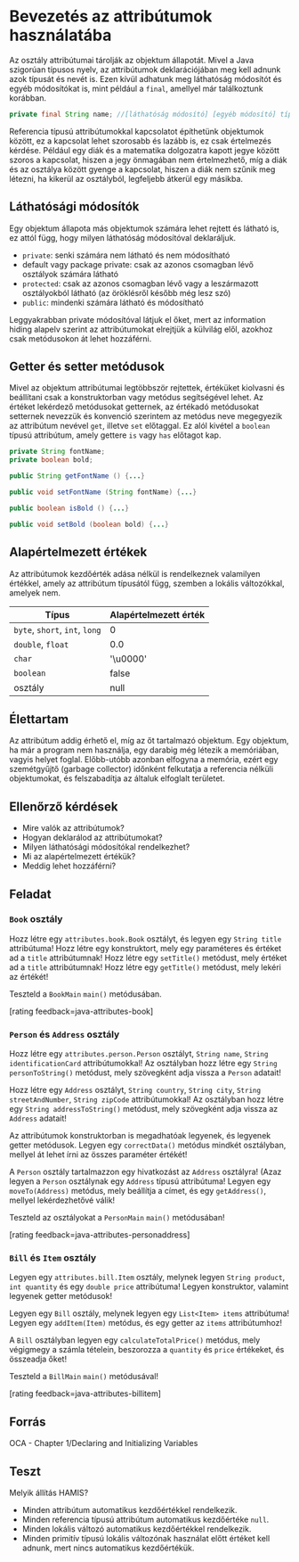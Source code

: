 # Bevezetés az attribútumok használatába

Az osztály attribútumai tárolják az objektum állapotát. Mivel a Java szigorúan 
típusos nyelv, az attribútumok deklarációjában meg kell adnunk azok típusát és 
nevét is. Ezen kívül adhatunk meg láthatóság módosítót és egyéb módosítókat is, 
mint például a `final`, amellyel már találkoztunk korábban.

```java
private final String name; //[láthatóság módosító] [egyéb módosító] típus azonosító;
```

Referencia típusú attribútumokkal kapcsolatot építhetünk objektumok között, ez a 
kapcsolat lehet szorosabb és lazább is, ez csak értelmezés kérdése. Például egy 
diák és a matematika dolgozatra kapott jegye között szoros a kapcsolat, hiszen a 
jegy önmagában nem értelmezhető, míg a diák és az osztálya között gyenge a 
kapcsolat, hiszen a diák nem szűnik meg létezni, ha kikerül az osztályból, 
legfeljebb átkerül egy másikba.

## Láthatósági módosítók

Egy objektum állapota más objektumok számára lehet rejtett és látható is, ez attól 
függ, hogy milyen láthatóság módosítóval deklaráljuk.

* `private`: senki számára nem látható és nem módosítható
* default vagy package private: csak az azonos csomagban lévő osztályok számára látható
* `protected`: csak az azonos csomagban lévő vagy a leszármazott osztályokból látható (az öröklésről később még lesz szó)
* `public`: mindenki számára látható és módosítható

Leggyakrabban private módosítóval látjuk el őket, mert az information hiding alapelv szerint az attribútumokat elrejtjük a külvilág elől, azokhoz csak metódusokon át lehet hozzáférni.

## Getter és setter metódusok

Mivel az objektum attribútumai legtöbbször rejtettek, értéküket kiolvasni és beállítani 
csak a konstruktorban vagy metódus segítségével lehet. Az értéket lekérdező metódusokat 
getternek, az értékadó metódusokat setternek nevezzük és konvenció szerintem az metódus neve 
megegyezik az attribútum nevével `get`, illetve `set` előtaggal. Ez alól kivétel a `boolean` 
típusú attribútum, amely gettere `is` vagy `has` előtagot kap.

```java
private String fontName;
private boolean bold;

public String getFontName () {...}

public void setFontName (String fontName) {...}

public boolean isBold () {...}

public void setBold (boolean bold) {...}
```

## Alapértelmezett értékek

Az attribútumok kezdőérték adása nélkül is rendelkeznek valamilyen értékkel, amely 
az attribútum típusától függ, szemben a lokális változókkal, amelyek nem.

| Típus                          | Alapértelmezett érték |
| ------------------------------ | --------------------- |
| `byte`, `short`, `int`, `long` | 0                     |
| `double`, `float`              | 0.0                   |
| `char`                         | '\u0000'              |
| `boolean`                      | false                 |
| osztály                        | null                  |

## Élettartam

Az attribútum addig érhető el, míg az őt tartalmazó objektum. Egy objektum, ha 
már a program nem használja, egy darabig még létezik a memóriában, vagyis helyet 
foglal. Előbb-utóbb azonban elfogyna a memória, ezért egy szemétgyűjtő (garbage 
collector) időnként felkutatja a referencia nélküli objektumokat, és felszabadítja 
az általuk elfoglalt területet.

## Ellenőrző kérdések

* Mire valók az attribútumok?
* Hogyan deklarálod az attribútumokat?
* Milyen láthatósági módosítókal rendelkezhet?
* Mi az alapértelmezett értékük?
* Meddig lehet hozzáférni?

## Feladat

### `Book` osztály

Hozz létre egy `attributes.book.Book` osztályt, és legyen egy `String title` attribútuma!
Hozz létre egy konstruktort, mely egy paraméteres és értéket ad a
`title` attribútumnak! Hozz létre egy `setTitle()` metódust, mely
értéket ad a `title` attribútumnak! Hozz létre egy `getTitle()` metódust,
mely lekéri az értékét!

Teszteld a `BookMain` `main()` metódusában.

[rating feedback=java-attributes-book]

### `Person` és `Address` osztály

Hozz létre egy `attributes.person.Person` osztályt, `String name`, `String identificationCard`
attribútumokkal!
Az osztályban hozz létre egy `String personToString()` metódust, mely szövegként adja vissza a `Person` adatait!

Hozz létre egy `Address` osztályt, `String country`, `String city`, `String streetAndNumber`,
 `String zipCode` attribútumokkal!
Az osztályban hozz létre egy `String addressToString()` metódust, mely szövegként adja vissza az `Address` adatait!

Az attribútumok konstruktorban is megadhatóak legyenek, és legyenek getter
metódusok. Legyen egy `correctData()` metódus mindkét osztályban, mellyel
át lehet írni az összes paraméter értékét!

A `Person` osztály tartalmazzon egy hivatkozást az `Address` osztályra!
(Azaz legyen a `Person` osztálynak egy `Address` típusú attribútuma!
Legyen egy `moveTo(Address)` metódus, mely beállítja a címet, és egy `getAddress()`,
mellyel lekérdezhetővé válik!

Teszteld az osztályokat a `PersonMain` `main()` metódusában!

[rating feedback=java-attributes-personaddress]

### `Bill` és `Item` osztály

Legyen egy
`attributes.bill.Item` osztály, melynek legyen `String product`, `int quantity` és egy
`double price` attribútuma! Legyen konstruktor, valamint legyenek getter
metódusok!

Legyen egy `Bill` osztály, melynek legyen egy `List<Item> items` attribútuma!
Legyen egy `addItem(Item)` metódus, és egy getter az `items` attribútumhoz!

A `Bill` osztályban legyen egy `calculateTotalPrice()` metódus, mely végigmegy
a számla tételein, beszorozza a `quantity` és `price` értékeket, és összeadja
őket!

Teszteld a `BillMain` `main()` metódusával!

[rating feedback=java-attributes-billitem]

## Forrás

OCA - Chapter 1/Declaring and Initializing Variables

## Teszt

Melyik állítás HAMIS?

* Minden attribútum automatikus kezdőértékkel rendelkezik.
* Minden referencia típusú attribútum automatikus kezdőértéke `null`.
* Minden lokális változó automatikus kezdőértékkel rendelkezik.
* Minden primitív típusú lokális változónak használat előtt értéket kell adnunk, 
mert nincs automatikus kezdőértékük.
